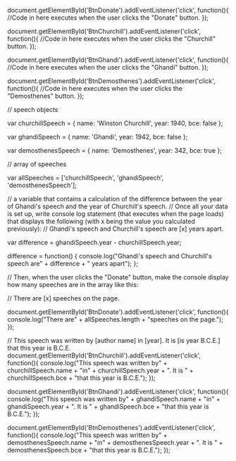 document.getElementById('BtnDonate').addEventListener('click', function(){
  //Code in here executes when the user clicks the "Donate" button.
});

document.getElementById('BtnChurchill').addEventListener('click', function(){
  //Code in here executes when the user clicks the "Churchill" button.
});

document.getElementById('BtnGhandi').addEventListener('click', function(){
  //Code in here executes when the user clicks the "Ghandi" button.
});

document.getElementById('BtnDemosthenes').addEventListener('click', function(){
  //Code in here executes when the user clicks the "Demosthenes" button.
});

// speech objects

var churchillSpeech = {
    name: 'Winston Churchill',
    year: 1940,
    bce: false
};

var ghandiSpeech = {
    name: 'Ghandi',
    year: 1942,
    bce: false
};

var demosthenesSpeech = {
    name: 'Demosthenes',
    year: 342,
    bce: true
};

// array of speeches

var allSpeeches = ['churchillSpeech', 'ghandiSpeech', 'demosthenesSpeech'];

// a variable that contains a calculation of the difference between the year of Ghandi's speech and the year of Churchill's speech.
// Once all your data is set up, write console log statement (that executes when the page loads) that displays the following (with x being the value you calculated previously):
// Ghandi's speech and Churchill's speech are [x] years apart.

var difference =  ghandiSpeech.year - churchillSpeech.year;

difference = function() {
  console.log("Ghandi's speech and Churchill's speech are" + difference + " years apart");
};

// Then, when the user clicks the "Donate" button, make the console display how many speeches are in the array like this:


// There are [x] speeches on the page.

  document.getElementById('BtnDonate').addEventListener('click', function(){
  console.log("There are" + allSpeeches.length + "speeches on the page.");
  });

// This speech was written by [author name] in [year]. It is [is year B.C.E.] that this year is B.C.E.
  document.getElementById('BtnChurchill').addEventListener('click', function(){
  console.log("This speech was written by" + churchillSpeech.name + "in" + churchillSpeech.year + ". It is " + churchillSpeech.bce + "that this year is B.C.E.");
  });

  document.getElementById('BtnGhandi').addEventListener('click', function(){
  console.log("This speech was written by" + ghandiSpeech.name + "in" + ghandiSpeech.year + ". It is " + ghandiSpeech.bce + "that this year is B.C.E.");
  });

  document.getElementById('BtnDemosthenes').addEventListener('click', function(){
  console.log("This speech was written by" + demosthenesSpeech.name + "in" + demosthenesSpeech.year + ". It is " + demosthenesSpeech.bce + "that this year is B.C.E.");
  });
